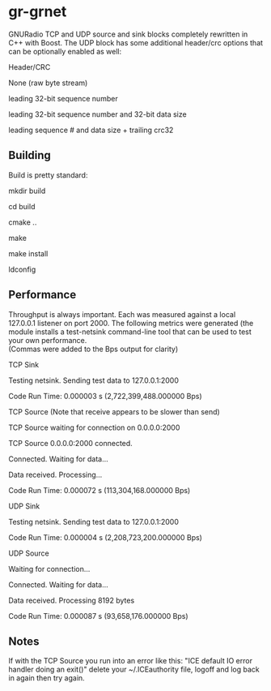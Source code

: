 # gr-grnet
GNURadio TCP and UDP source and sink blocks completely rewritten in C++ with Boost.  The UDP block has some additional header/crc options that can be optionally enabled as well:

Header/CRC

None (raw byte stream)

leading 32-bit sequence number

leading 32-bit sequence number and 32-bit data size

leading sequence # and data size + trailing crc32



## Building
Build is pretty standard:

mkdir build

cd build

cmake ..

make

make install

ldconfig

## Performance
Throughput is always important.  Each was measured against a local 127.0.0.1 listener on port 2000.  The following metrics were generated (the module installs a test-netsink command-line tool that can be used to test your own performance.  
(Commas were added to the Bps output for clarity)

TCP Sink

Testing netsink.  Sending test data to 127.0.0.1:2000

Code Run Time:      0.000003 s  (2,722,399,488.000000 Bps)


TCP Source  (Note that receive appears to be slower than send)

TCP Source waiting for connection on 0.0.0.0:2000

TCP Source 0.0.0.0:2000 connected.

Connected.  Waiting for data...

Data received.  Processing...

Code Run Time:      0.000072 s  (113,304,168.000000 Bps)



UDP Sink

Testing netsink.  Sending test data to 127.0.0.1:2000

Code Run Time:      0.000004 s  (2,208,723,200.000000 Bps)


UDP Source

Waiting for connection...

Connected.  Waiting for data...

Data received.  Processing 8192 bytes

Code Run Time:      0.000087 s  (93,658,176.000000 Bps)


## Notes
If with the TCP Source you run into an error like this: "ICE default IO error handler doing an exit()" delete your ~/.ICEauthority file, logoff and log back in again then try again.

